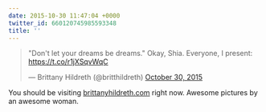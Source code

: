 ```yaml
---
date: 2015-10-30 11:47:04 +0000
twitter_id: 660120745985593348
title: ''
---
```


<blockquote class="twitter-tweet"><p lang="en" dir="ltr">&quot;Don&#39;t let your dreams be dreams.&quot; Okay, Shia. Everyone, I present: <a href="https://t.co/r1jXSqvWqC">https://t.co/r1jXSqvWqC</a></p>&mdash; Brittany Hildreth (@britthildreth) <a href="https://twitter.com/britthildreth/status/660119768784089089?ref_src=twsrc%5Etfw">October 30, 2015</a></blockquote>
<script async src="https://platform.twitter.com/widgets.js" charset="utf-8"></script>

You should be visiting [brittanyhildreth.com](http://brittanyhildreth.com) right now. Awesome pictures by an awesome woman. 
